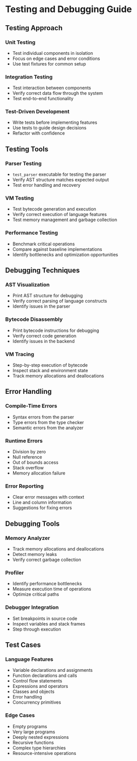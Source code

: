 # Testing and Debugging Guide

## Testing Approach

### Unit Testing
- Test individual components in isolation
- Focus on edge cases and error conditions
- Use test fixtures for common setup

### Integration Testing
- Test interaction between components
- Verify correct data flow through the system
- Test end-to-end functionality

### Test-Driven Development
- Write tests before implementing features
- Use tests to guide design decisions
- Refactor with confidence

## Testing Tools

### Parser Testing
- `test_parser` executable for testing the parser
- Verify AST structure matches expected output
- Test error handling and recovery

### VM Testing
- Test bytecode generation and execution
- Verify correct execution of language features
- Test memory management and garbage collection

### Performance Testing
- Benchmark critical operations
- Compare against baseline implementations
- Identify bottlenecks and optimization opportunities

## Debugging Techniques

### AST Visualization
- Print AST structure for debugging
- Verify correct parsing of language constructs
- Identify issues in the parser

### Bytecode Disassembly
- Print bytecode instructions for debugging
- Verify correct code generation
- Identify issues in the backend

### VM Tracing
- Step-by-step execution of bytecode
- Inspect stack and environment state
- Track memory allocations and deallocations

## Error Handling

### Compile-Time Errors
- Syntax errors from the parser
- Type errors from the type checker
- Semantic errors from the analyzer

### Runtime Errors
- Division by zero
- Null reference
- Out of bounds access
- Stack overflow
- Memory allocation failure

### Error Reporting
- Clear error messages with context
- Line and column information
- Suggestions for fixing errors

## Debugging Tools

### Memory Analyzer
- Track memory allocations and deallocations
- Detect memory leaks
- Verify correct garbage collection

### Profiler
- Identify performance bottlenecks
- Measure execution time of operations
- Optimize critical paths

### Debugger Integration
- Set breakpoints in source code
- Inspect variables and stack frames
- Step through execution

## Test Cases

### Language Features
- Variable declarations and assignments
- Function declarations and calls
- Control flow statements
- Expressions and operators
- Classes and objects
- Error handling
- Concurrency primitives

### Edge Cases
- Empty programs
- Very large programs
- Deeply nested expressions
- Recursive functions
- Complex type hierarchies
- Resource-intensive operations